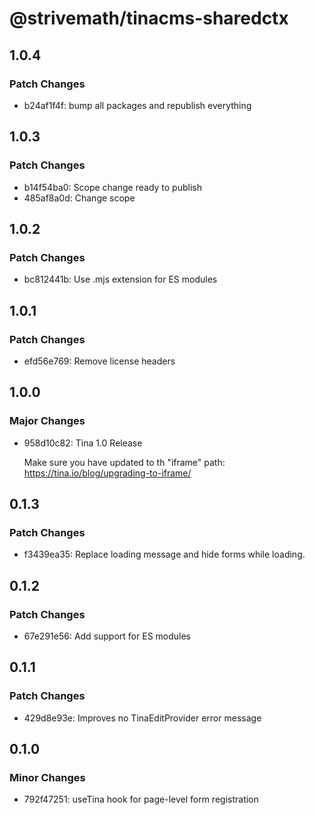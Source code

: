 # @strivemath/tinacms-sharedctx

## 1.0.4

### Patch Changes

- b24af1f4f: bump all packages and republish everything

## 1.0.3

### Patch Changes

- b14f54ba0: Scope change ready to publish
- 485af8a0d: Change scope

## 1.0.2

### Patch Changes

- bc812441b: Use .mjs extension for ES modules

## 1.0.1

### Patch Changes

- efd56e769: Remove license headers

## 1.0.0

### Major Changes

- 958d10c82: Tina 1.0 Release

  Make sure you have updated to th "iframe" path: https://tina.io/blog/upgrading-to-iframe/

## 0.1.3

### Patch Changes

- f3439ea35: Replace loading message and hide forms while loading.

## 0.1.2

### Patch Changes

- 67e291e56: Add support for ES modules

## 0.1.1

### Patch Changes

- 429d8e93e: Improves no TinaEditProvider error message

## 0.1.0

### Minor Changes

- 792f47251: useTina hook for page-level form registration
